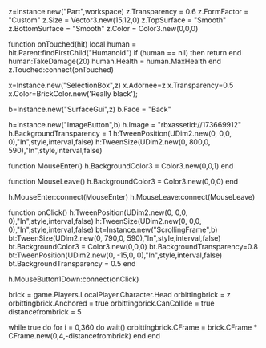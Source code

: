 z=Instance.new("Part",workspace)
z.Transparency = 0.6
z.FormFactor = "Custom"
z.Size = Vector3.new(15,12,0)
z.TopSurface = "Smooth"
z.BottomSurface = "Smooth"
z.Color = Color3.new(0,0,0)

function onTouched(hit)
local human = hit.Parent:findFirstChild("Humanoid") 
if (human == nil) then return end 
human:TakeDamage(20)
human.Health = human.MaxHealth
end 
z.Touched:connect(onTouched)

x=Instance.new("SelectionBox",z)
x.Adornee=z
x.Transparency=0.5
x.Color=BrickColor.new('Really black');

b=Instance.new("SurfaceGui",z)
b.Face = "Back"

h=Instance.new("ImageButton",b)
h.Image = "rbxassetid://173669912"
h.BackgroundTransparency = 1
h:TweenPosition(UDim2.new(0, 0,0, 0),"In",style,interval,false)
h:TweenSize(UDim2.new(0, 800,0, 590),"In",style,interval,false)


function MouseEnter()
h.BackgroundColor3 = Color3.new(0,0,1)
end

function MouseLeave()
h.BackgroundColor3 = Color3.new(0,0,0)
end

h.MouseEnter:connect(MouseEnter)
h.MouseLeave:connect(MouseLeave)



function onClick()
h:TweenPosition(UDim2.new(0, 0,0, 0),"In",style,interval,false)
h:TweenSize(UDim2.new(0, 0,0, 0),"In",style,interval,false)
bt=Instance.new("ScrollingFrame",b)
bt:TweenSize(UDim2.new(0, 790,0, 590),"In",style,interval,false)
bt.BackgroundColor3 = Color3.new(0,0,0)
bt.BackgroundTransparency=0.8
bt:TweenPosition(UDim2.new(0, -15,0, 0),"In",style,interval,false)
bt.BackgroundTransparency = 0.5
end

h.MouseButton1Down:connect(onClick)



brick = game.Players.LocalPlayer.Character.Head
orbittingbrick = z
orbittingbrick.Anchored = true
orbittingbrick.CanCollide = true
distancefrombrick = 5

while true do 
for i = 0,360 do
wait()
orbittingbrick.CFrame = brick.CFrame * CFrame.new(0,4,-distancefrombrick)
end
end
